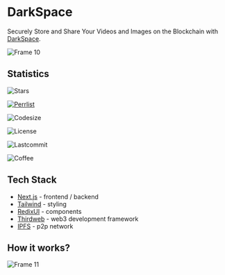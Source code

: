 # DarkSpace

Securely Store and Share Your Videos and Images on the Blockchain with [DarkSpace](https://darkspace.vercel.app/).

![Frame 10](https://user-images.githubusercontent.com/53792139/218177195-9e8948d2-a745-443c-b0a9-61a4497c3a88.png)

## Statistics

![Stars](https://img.shields.io/github/stars/darkrove/darkspace?logo=dbt&color=%239988B6&style=for-the-badge&logoColor=white)

[![Perrlist](https://img.shields.io/badge/PEERLIST-SAJJAD-orange?logo=scribd&logoColor=white&style=for-the-badge)](https://peerlist.io/sajjad)

![Codesize](https://img.shields.io/github/languages/code-size/darkrove/darkspace?logo=nextdotjs&logoColor=white&style=for-the-badge)

![License](https://img.shields.io/github/license/darkrove/darkspace?style=for-the-badge&logo=cmake&logoColor=white)

![Lastcommit](https://img.shields.io/github/last-commit/darkrove/darkspace?color=%23F213A4&style=for-the-badge&logo=quicktime&logoColot=white)

![Coffee](https://img.shields.io/badge/BUY%20ME%20A%20COFEE-BUY-%2357bcad?logo=buymeacoffee&logoColor=white&style=for-the-badge)

## Tech Stack

- [Next.js](https://nextjs.org/) - frontend / backend
- [Tailwind](https://tailwindcss.com/) - styling
- [RedixUI](https://www.radix-ui.com/) - components
- [Thirdweb](https://thirdweb.com/) - web3 development framework
- [IPFS](https://ipfs.io/) - p2p network

## How it works?

![Frame 11](https://user-images.githubusercontent.com/53792139/218177211-cc70d8d2-a80c-423e-9b95-8af95e1f65c7.png)
